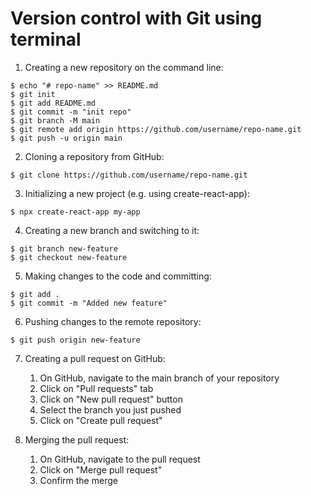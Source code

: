 # Version control with Git using terminal

1. Creating a new repository on the command line:

```
$ echo "# repo-name" >> README.md
$ git init
$ git add README.md
$ git commit -m "init repo"
$ git branch -M main
$ git remote add origin https://github.com/username/repo-name.git
$ git push -u origin main
```

2. Cloning a repository from GitHub:

```
$ git clone https://github.com/username/repo-name.git
```

3. Initializing a new project (e.g. using create-react-app):

```
$ npx create-react-app my-app
```

4. Creating a new branch and switching to it:

```
$ git branch new-feature
$ git checkout new-feature
```

5. Making changes to the code and committing:

```
$ git add .
$ git commit -m "Added new feature"
```

6. Pushing changes to the remote repository:

```
$ git push origin new-feature
```

7. Creating a pull request on GitHub:

   1. On GitHub, navigate to the main branch of your repository
   2. Click on "Pull requests" tab
   3. Click on "New pull request" button
   4. Select the branch you just pushed
   5. Click on "Create pull request"

8. Merging the pull request:
   1. On GitHub, navigate to the pull request
   2. Click on "Merge pull request"
   3. Confirm the merge
